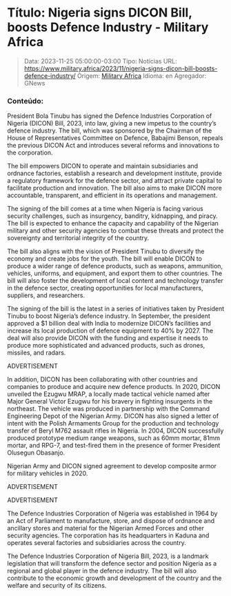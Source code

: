 # Título: Nigeria signs DICON Bill, boosts Defence Industry - Military Africa

>Data: 2023-11-25 05:00:00-03:00
>Tipo: Notícias
>URL: https://www.military.africa/2023/11/nigeria-signs-dicon-bill-boosts-defence-industry/
>Origem: [Military Africa](https://www.military.africa)
>Idioma: en
>Agregador: GNews

### Conteúdo:

President Bola Tinubu has signed the Defence Industries Corporation of Nigeria (DICON) Bill, 2023, into law, giving a new impetus to the country’s defence industry. The bill, which was sponsored by the Chairman of the House of Representatives Committee on Defence, Babajimi Benson, repeals the previous DICON Act and introduces several reforms and innovations to the corporation.

The bill empowers DICON to operate and maintain subsidiaries and ordnance factories, establish a research and development institute, provide a regulatory framework for the defence sector, and attract private capital to facilitate production and innovation. The bill also aims to make DICON more accountable, transparent, and efficient in its operations and management.

The signing of the bill comes at a time when Nigeria is facing various security challenges, such as insurgency, banditry, kidnapping, and piracy. The bill is expected to enhance the capacity and capability of the Nigerian military and other security agencies to combat these threats and protect the sovereignty and territorial integrity of the country.

The bill also aligns with the vision of President Tinubu to diversify the economy and create jobs for the youth. The bill will enable DICON to produce a wider range of defence products, such as weapons, ammunition, vehicles, uniforms, and equipment, and export them to other countries. The bill will also foster the development of local content and technology transfer in the defence sector, creating opportunities for local manufacturers, suppliers, and researchers.

The signing of the bill is the latest in a series of initiatives taken by President Tinubu to boost Nigeria’s defence industry. In September, the president approved a $1 billion deal with India to modernize DICON’s facilities and increase its local production of defence equipment to 40% by 2027. The deal will also provide DICON with the funding and expertise it needs to produce more sophisticated and advanced products, such as drones, missiles, and radars.

ADVERTISEMENT

In addition, DICON has been collaborating with other countries and companies to produce and acquire new defence products. In 2020, DICON unveiled the Ezugwu MRAP, a locally made tactical vehicle named after Major General Victor Ezugwu for his bravery in fighting insurgents in the northeast. The vehicle was produced in partnership with the Command Engineering Depot of the Nigerian Army. DICON has also signed a letter of intent with the Polish Armaments Group for the production and technology transfer of Beryl M762 assault rifles in Nigeria. In 2004, DICON successfully produced prototype medium range weapons, such as 60mm mortar, 81mm mortar, and RPG-7, and test-fired them in the presence of former President Olusegun Obasanjo.

Nigerian Army and DICON signed agreement to develop composite armor for military vehicles in 2020.

ADVERTISEMENT

ADVERTISEMENT

The Defence Industries Corporation of Nigeria was established in 1964 by an Act of Parliament to manufacture, store, and dispose of ordnance and ancillary stores and material for the Nigerian Armed Forces and other security agencies. The corporation has its headquarters in Kaduna and operates several factories and subsidiaries across the country.

The Defence Industries Corporation of Nigeria Bill, 2023, is a landmark legislation that will transform the defence sector and position Nigeria as a regional and global player in the defence industry. The bill will also contribute to the economic growth and development of the country and the welfare and security of its citizens.
